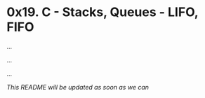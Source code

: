 # 0x19. C - Stacks, Queues - LIFO, FIFO

...

...

...

*This README will be updated as soon as we can*
